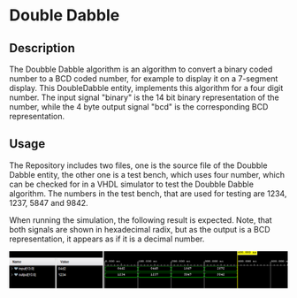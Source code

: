 # Double Dabble

## Description
The Doubble Dabble algorithm is an algorithm to convert a binary coded number to a BCD coded number, for example to display it on a 7-segment display.
This DoubleDabble entity, implements this algorithm for a four digit number.
The input signal "binary" is the 14 bit binary representation of the number, while the 4 byte output signal "bcd" is the corresponding BCD representation.

## Usage
The Repository includes two files, one is the source file of the Doubble Dabble entity, the other one is a test bench, which uses four number, which can be checked for in a VHDL simulator to test the Doubble Dabble algorithm. The numbers in the test bench, that are used for testing are 1234, 1237, 5847 and 9842. 

When running the simulation, the following result is expected. Note, that both signals are shown in hexadecimal radix, but as the output is a BCD representation, it appears as if it is a decimal number.

 ![Simulation Screenshot](Simulation_Result.PNG)


























